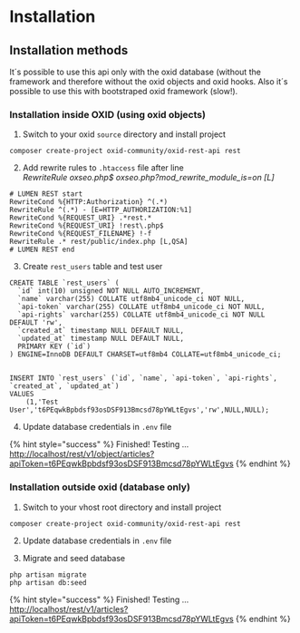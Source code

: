 # Installation

## Installation methods

It´s possible to use this api only with the oxid database \(without the framework and therefore without the oxid objects and oxid hooks. Also it´s possible to use this with bootstraped oxid framework \(slow!\).

### Installation inside OXID \(using oxid objects\)

1. Switch to your oxid `source` directory and install project

```text
composer create-project oxid-community/oxid-rest-api rest
```

2. Add rewrite rules to `.htaccess` file after line  
_RewriteRule oxseo.php$ oxseo.php?mod\_rewrite\_module\_is=on \[L\]_

```
# LUMEN REST start
RewriteCond %{HTTP:Authorization} ^(.*)
RewriteRule ^(.*) - [E=HTTP_AUTHORIZATION:%1]
RewriteCond %{REQUEST_URI} .*rest.*
RewriteCond %{REQUEST_URI} !rest\.php$
RewriteCond %{REQUEST_FILENAME} !-f
RewriteRule .* rest/public/index.php [L,QSA]
# LUMEN REST end
```

3. Create `rest_users` table and test user

```text
CREATE TABLE `rest_users` (
  `id` int(10) unsigned NOT NULL AUTO_INCREMENT,
  `name` varchar(255) COLLATE utf8mb4_unicode_ci NOT NULL,
  `api-token` varchar(255) COLLATE utf8mb4_unicode_ci NOT NULL,
  `api-rights` varchar(255) COLLATE utf8mb4_unicode_ci NOT NULL DEFAULT 'rw',
  `created_at` timestamp NULL DEFAULT NULL,
  `updated_at` timestamp NULL DEFAULT NULL,
  PRIMARY KEY (`id`)
) ENGINE=InnoDB DEFAULT CHARSET=utf8mb4 COLLATE=utf8mb4_unicode_ci;


INSERT INTO `rest_users` (`id`, `name`, `api-token`, `api-rights`, `created_at`, `updated_at`)
VALUES
	(1,'Test User','t6PEqwkBpbdsf93osDSF913Bmcsd78pYWLtEgvs','rw',NULL,NULL);
```

4. Update database credentials in `.env` file

{% hint style="success" %}
Finished! Testing ... [http://localhost/rest/v1/object/articles?apiToken=t6PEqwkBpbdsf93osDSF913Bmcsd78pYWLtEgvs](http://localhost/rest/v1/object/articles?apiToken=t6PEqwkBpbdsf93osDSF913Bmcsd78pYWLtEgvs)
{% endhint %}



### Installation outside oxid \(database only\)

1. Switch to your vhost root directory and install project

```text
composer create-project oxid-community/oxid-rest-api rest
```

2. Update database credentials in `.env` file

3. Migrate and seed database

```text
php artisan migrate
php artisan db:seed
```

{% hint style="success" %}
Finished! Testing ... [http://localhost/rest/v1/articles?apiToken=t6PEqwkBpbdsf93osDSF913Bmcsd78pYWLtEgvs](http://localhost/rest/v1/articles?apiToken=t6PEqwkBpbdsf93osDSF913Bmcsd78pYWLtEgvs)
{% endhint %}



